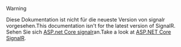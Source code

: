 > [!WARNING]
> <span data-ttu-id="f6e4d-101">Diese Dokumentation ist nicht für die neueste Version von signalr vorgesehen.</span><span class="sxs-lookup"><span data-stu-id="f6e4d-101">This documentation isn't for the latest version of SignalR.</span></span> <span data-ttu-id="f6e4d-102">Sehen Sie sich [ASP.net Core signalr](/aspnet/core/signalr/introduction)an.</span><span class="sxs-lookup"><span data-stu-id="f6e4d-102">Take a look at [ASP.NET Core SignalR](/aspnet/core/signalr/introduction).</span></span>
